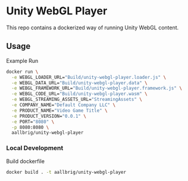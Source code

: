 # Unity WebGL Player

This repo contains a dockerized way of running Unity WebGL content.

## Usage
Example Run
``` bash
docker run \
  -e WEBGL_LOADER_URL="Build/unity-webgl-player.loader.js" \
  -e WEBGL_DATA_URL="Build/unity-webgl-player.data" \
  -e WEBGL_FRAMEWORK_URL="Build/unity-webgl-player.framework.js" \
  -e WEBGL_CODE_URL="Build/unity-webgl-player.wasm" \
  -e WEBGL_STREAMING_ASSETS_URL="StreamingAssets" \
  -e COMPANY_NAME="Default Company LLC" \
  -e PRODUCT_NAME="Video Game Title" \
  -e PRODUCT_VERSION="0.0.1" \
  -e PORT="8080" \
  -p 8080:8080 \
  aallbrig/unity-webgl-player
```

### Local Development
Build dockerfile
```bash
docker build . -t aallbrig/unity-webgl-player
```

